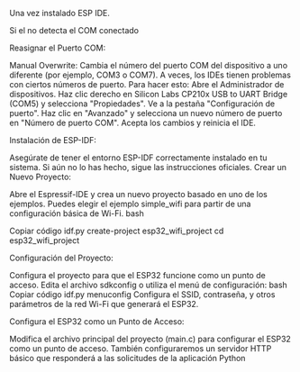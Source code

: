 Una vez instalado ESP IDE.

Si el no detecta el COM conectado

Reasignar el Puerto COM:

Manual Overwrite: Cambia el número del puerto COM del dispositivo a uno diferente (por ejemplo, COM3 o COM7). A veces, los IDEs tienen problemas con ciertos números de puerto.
Para hacer esto:
Abre el Administrador de dispositivos.
Haz clic derecho en Silicon Labs CP210x USB to UART Bridge (COM5) y selecciona "Propiedades".
Ve a la pestaña "Configuración de puerto".
Haz clic en "Avanzado" y selecciona un nuevo número de puerto en "Número de puerto COM".
Acepta los cambios y reinicia el IDE.

Instalación de ESP-IDF:

Asegúrate de tener el entorno ESP-IDF correctamente instalado en tu sistema. Si aún no lo has hecho, sigue las instrucciones oficiales.
Crear un Nuevo Proyecto:

Abre el Espressif-IDE y crea un nuevo proyecto basado en uno de los ejemplos. Puedes elegir el ejemplo simple_wifi para partir de una configuración básica de Wi-Fi.
bash

Copiar código
idf.py create-project esp32_wifi_project
cd esp32_wifi_project

Configuración del Proyecto:

Configura el proyecto para que el ESP32 funcione como un punto de acceso. Edita el archivo sdkconfig o utiliza el menú de configuración:
bash
Copiar código
idf.py menuconfig
Configura el SSID, contraseña, y otros parámetros de la red Wi-Fi que generará el ESP32.


Configura el ESP32 como un Punto de Acceso:

Modifica el archivo principal del proyecto (main.c) para configurar el ESP32 como un punto de acceso. También configuraremos un servidor HTTP básico que responderá a las solicitudes de la aplicación Python
